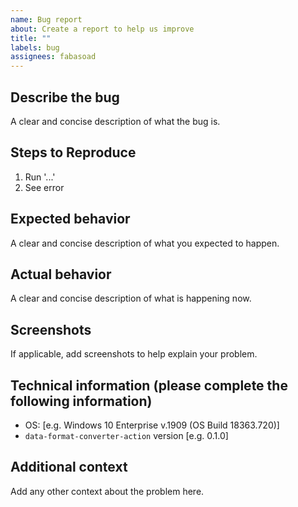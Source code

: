 ```yaml
---
name: Bug report
about: Create a report to help us improve
title: ""
labels: bug
assignees: fabasoad
---
```


## Describe the bug

A clear and concise description of what the bug is.

## Steps to Reproduce

1. Run '...'
2. See error

## Expected behavior

A clear and concise description of what you expected to happen.

## Actual behavior

A clear and concise description of what is happening now.

## Screenshots

If applicable, add screenshots to help explain your problem.

## Technical information (please complete the following information)

- OS: [e.g. Windows 10 Enterprise v.1909 (OS Build 18363.720)]
- `data-format-converter-action` version [e.g. 0.1.0]

## Additional context

Add any other context about the problem here.
